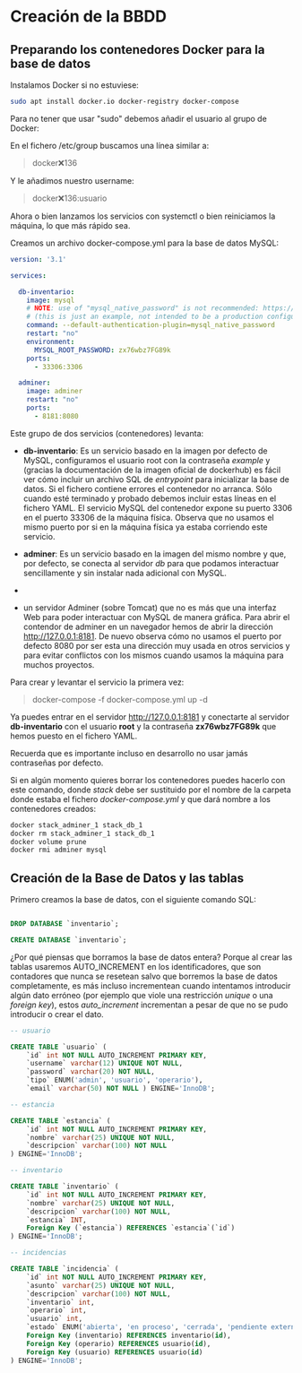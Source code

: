 # Creación de la BBDD

## Preparando los contenedores Docker para la base de datos

Instalamos Docker si no estuviese:

```bash
sudo apt install docker.io docker-registry docker-compose 
```

Para no tener que usar "sudo" debemos añadir el usuario al grupo de Docker:

En el fichero /etc/group buscamos una línea similar a:

> docker:x:136

Y le añadimos nuestro username:

> docker:x:136:usuario

Ahora o bien lanzamos los servicios con systemctl o bien reiniciamos la máquina, lo que más rápido sea.

Creamos un archivo docker-compose.yml para la base de datos MySQL:

```yml
version: '3.1'

services:

  db-inventario:
    image: mysql
    # NOTE: use of "mysql_native_password" is not recommended: https://dev.mysql.com/doc/refman/8.0/en/upgrading-from-previous-series.html#upgrade-caching-sha2-password
    # (this is just an example, not intended to be a production configuration)
    command: --default-authentication-plugin=mysql_native_password
    restart: "no"
    environment:
      MYSQL_ROOT_PASSWORD: zx76wbz7FG89k
    ports:
      - 33306:3306

  adminer:
    image: adminer
    restart: "no"
    ports:
      - 8181:8080
```
Este grupo de dos servicios (contenedores) levanta:

* **db-inventario**: Es un servicio basado en la imagen por defecto de MySQL, configuramos el usuario root con la contraseña *example* y (gracias la documentación  de la imagen oficial de dockerhub) es fácil ver cómo incluir un archivo SQL de *entrypoint* para inicializar la base de datos. Si el fichero contiene errores el contenedor no arranca. Sólo cuando esté terminado y probado debemos incluir estas líneas en el fichero YAML. El servicio MySQL del contenedor expone su puerto 3306 en el puerto 33306 de la máquina física. Observa que no usamos el mismo puerto por si en la máquina física ya estaba corriendo este servicio.
* **adminer**: Es un servicio basado en la imagen del mismo nombre y que, por defecto, se conecta al servidor *db* para que podamos interactuar sencillamente y sin instalar nada adicional con MySQL.

* 
* un servidor Adminer (sobre Tomcat) que no es más que una interfaz Web para poder interactuar con MySQL de manera gráfica. Para abrir el contendor de adminer en un navegador hemos de abrir la dirección <http://127.0.0.1:8181>. De nuevo observa cómo no usamos el puerto por defecto 8080 por ser esta una dirección muy usada en otros servicios y para evitar conflictos con los mismos cuando usamos la máquina para muchos proyectos.

Para crear y levantar el servicio la primera vez:

> docker-compose -f docker-compose.yml up -d

Ya puedes entrar en el servidor <http://127.0.0.1:8181> y conectarte al servidor **db-inventario** con el usuario **root** y la contraseña **zx76wbz7FG89k** que hemos puesto en el fichero YAML. 

Recuerda que es importante incluso en desarrollo no usar jamás contraseñas por defecto.

Si en algún momento quieres borrar los contenedores puedes hacerlo con este comando, donde *stack* debe ser sustituido por el nombre de la carpeta donde estaba el fichero *docker-compose.yml* y que dará nombre a los contenedores creados:

```bash
docker stack_adminer_1 stack_db_1
docker rm stack_adminer_1 stack_db_1
docker volume prune
docker rmi adminer mysql 
```

## Creación de la Base de Datos y las tablas

Primero creamos la base de datos, con el siguiente comando SQL:

```sql

DROP DATABASE `inventario`;

CREATE DATABASE `inventario`;

```

¿Por qué piensas que borramos la base de datos entera? Porque al crear las tablas usaremos AUTO_INCREMENT en los identificadores, que son contadores que nunca se resetean salvo que borremos la base de datos completamente, es más incluso incrementean cuando intentamos introducir algún dato erróneo (por ejemplo que viole una restricción *unique* o una *foreign key*), estos *auto_increment* incrementan a pesar de que no se pudo introducir o crear el dato.


```sql
-- usuario

CREATE TABLE `usuario` (   
    `id` int NOT NULL AUTO_INCREMENT PRIMARY KEY,   
    `username` varchar(12) UNIQUE NOT NULL,   
    `password` varchar(20) NOT NULL,   
    `tipo` ENUM('admin', 'usuario', 'operario'),
    `email` varchar(50) NOT NULL ) ENGINE='InnoDB';

-- estancia

CREATE TABLE `estancia` (
    `id` int NOT NULL AUTO_INCREMENT PRIMARY KEY,   
    `nombre` varchar(25) UNIQUE NOT NULL,   
    `descripcion` varchar(100) NOT NULL
) ENGINE='InnoDB';

-- inventario

CREATE TABLE `inventario` (
    `id` int NOT NULL AUTO_INCREMENT PRIMARY KEY,   
    `nombre` varchar(25) UNIQUE NOT NULL,   
    `descripcion` varchar(100) NOT NULL, 
    `estancia` INT, 
    Foreign Key (`estancia`) REFERENCES `estancia`(`id`)
) ENGINE='InnoDB';

-- incidencias

CREATE TABLE `incidencia` (
    `id` int NOT NULL AUTO_INCREMENT PRIMARY KEY,   
    `asunto` varchar(25) UNIQUE NOT NULL,   
    `descripcion` varchar(100) NOT NULL, 
    `inventario` int, 
    `operario` int, 
    `usuario` int,
    `estado` ENUM('abierta', 'en proceso', 'cerrada', 'pendiente externo'), 
    Foreign Key (inventario) REFERENCES inventario(id),
    Foreign Key (operario) REFERENCES usuario(id),
    Foreign Key (usuario) REFERENCES usuario(id)
) ENGINE='InnoDB';

```

